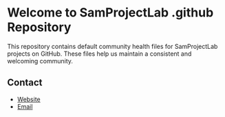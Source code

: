 # Welcome to SamProjectLab .github Repository

This repository contains default community health files for SamProjectLab projects on GitHub. These files help us maintain a consistent and welcoming community.

## Contact
- [Website](https://www.samprojectlab.github.io)
- [Email](mailto:cpmachado@protonmail.com)

